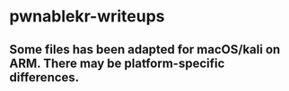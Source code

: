 # pwnablekr-writeups

## Some files has been adapted for macOS/kali on ARM. There may be platform-specific differences.
